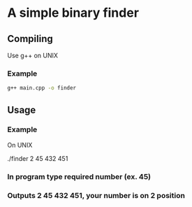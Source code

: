 # A simple binary finder

## Compiling
Use g++ on UNIX
### Example
```bash
g++ main.cpp -o finder
```
## Usage
### Example
On UNIX

./finder 2 45 432 451

### In program type required number (ex. 45)
### Outputs 2 45 432 451, your number is on 2 position
